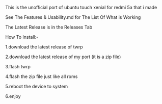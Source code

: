 This is the unofficial port of ubuntu touch xenial for redmi 5a that i made

See The Features & Usability.md for The List Of What is Working

The Latest Release is in the Releases Tab

How To Install:-

1.download the latest release of twrp

2.download the latest release of my port (it is a zip file)

3.flash twrp

4.flash the zip file just like all roms

5.reboot the device to system

6.enjoy
